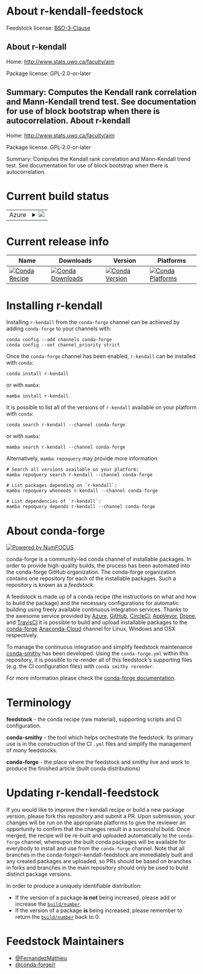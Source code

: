 About r-kendall-feedstock
=========================

Feedstock license: [BSD-3-Clause](https://github.com/conda-forge/r-kendall-feedstock/blob/main/LICENSE.txt)

About r-kendall
---------------

Home: http://www.stats.uwo.ca/faculty/aim

Package license: GPL-2.0-or-later

Summary: Computes the Kendall rank correlation and Mann-Kendall trend test. See documentation for use of block bootstrap when there is autocorrelation.
About r-kendall
---------------

Home: http://www.stats.uwo.ca/faculty/aim

Package license: GPL-2.0-or-later

Summary: Computes the Kendall rank correlation and Mann-Kendall trend test. See documentation for use of block bootstrap when there is autocorrelation.

Current build status
====================


<table>
    
  <tr>
    <td>Azure</td>
    <td>
      <details>
        <summary>
          <a href="https://dev.azure.com/conda-forge/feedstock-builds/_build/latest?definitionId=11473&branchName=main">
            <img src="https://dev.azure.com/conda-forge/feedstock-builds/_apis/build/status/r-kendall-feedstock?branchName=main">
          </a>
        </summary>
        <table>
          <thead><tr><th>Variant</th><th>Status</th></tr></thead>
          <tbody><tr>
              <td>linux_64_r_base4.2</td>
              <td>
                <a href="https://dev.azure.com/conda-forge/feedstock-builds/_build/latest?definitionId=11473&branchName=main">
                  <img src="https://dev.azure.com/conda-forge/feedstock-builds/_apis/build/status/r-kendall-feedstock?branchName=main&jobName=linux&configuration=linux%20linux_64_r_base4.2" alt="variant">
                </a>
              </td>
            </tr><tr>
              <td>linux_64_r_base4.3</td>
              <td>
                <a href="https://dev.azure.com/conda-forge/feedstock-builds/_build/latest?definitionId=11473&branchName=main">
                  <img src="https://dev.azure.com/conda-forge/feedstock-builds/_apis/build/status/r-kendall-feedstock?branchName=main&jobName=linux&configuration=linux%20linux_64_r_base4.3" alt="variant">
                </a>
              </td>
            </tr><tr>
              <td>osx_64_r_base4.2</td>
              <td>
                <a href="https://dev.azure.com/conda-forge/feedstock-builds/_build/latest?definitionId=11473&branchName=main">
                  <img src="https://dev.azure.com/conda-forge/feedstock-builds/_apis/build/status/r-kendall-feedstock?branchName=main&jobName=osx&configuration=osx%20osx_64_r_base4.2" alt="variant">
                </a>
              </td>
            </tr><tr>
              <td>osx_64_r_base4.3</td>
              <td>
                <a href="https://dev.azure.com/conda-forge/feedstock-builds/_build/latest?definitionId=11473&branchName=main">
                  <img src="https://dev.azure.com/conda-forge/feedstock-builds/_apis/build/status/r-kendall-feedstock?branchName=main&jobName=osx&configuration=osx%20osx_64_r_base4.3" alt="variant">
                </a>
              </td>
            </tr><tr>
              <td>win_64</td>
              <td>
                <a href="https://dev.azure.com/conda-forge/feedstock-builds/_build/latest?definitionId=11473&branchName=main">
                  <img src="https://dev.azure.com/conda-forge/feedstock-builds/_apis/build/status/r-kendall-feedstock?branchName=main&jobName=win&configuration=win%20win_64_" alt="variant">
                </a>
              </td>
            </tr>
          </tbody>
        </table>
      </details>
    </td>
  </tr>
</table>

Current release info
====================

| Name | Downloads | Version | Platforms |
| --- | --- | --- | --- |
| [![Conda Recipe](https://img.shields.io/badge/recipe-r--kendall-green.svg)](https://anaconda.org/conda-forge/r-kendall) | [![Conda Downloads](https://img.shields.io/conda/dn/conda-forge/r-kendall.svg)](https://anaconda.org/conda-forge/r-kendall) | [![Conda Version](https://img.shields.io/conda/vn/conda-forge/r-kendall.svg)](https://anaconda.org/conda-forge/r-kendall) | [![Conda Platforms](https://img.shields.io/conda/pn/conda-forge/r-kendall.svg)](https://anaconda.org/conda-forge/r-kendall) |

Installing r-kendall
====================

Installing `r-kendall` from the `conda-forge` channel can be achieved by adding `conda-forge` to your channels with:

```
conda config --add channels conda-forge
conda config --set channel_priority strict
```

Once the `conda-forge` channel has been enabled, `r-kendall` can be installed with `conda`:

```
conda install r-kendall
```

or with `mamba`:

```
mamba install r-kendall
```

It is possible to list all of the versions of `r-kendall` available on your platform with `conda`:

```
conda search r-kendall --channel conda-forge
```

or with `mamba`:

```
mamba search r-kendall --channel conda-forge
```

Alternatively, `mamba repoquery` may provide more information:

```
# Search all versions available on your platform:
mamba repoquery search r-kendall --channel conda-forge

# List packages depending on `r-kendall`:
mamba repoquery whoneeds r-kendall --channel conda-forge

# List dependencies of `r-kendall`:
mamba repoquery depends r-kendall --channel conda-forge
```


About conda-forge
=================

[![Powered by
NumFOCUS](https://img.shields.io/badge/powered%20by-NumFOCUS-orange.svg?style=flat&colorA=E1523D&colorB=007D8A)](https://numfocus.org)

conda-forge is a community-led conda channel of installable packages.
In order to provide high-quality builds, the process has been automated into the
conda-forge GitHub organization. The conda-forge organization contains one repository
for each of the installable packages. Such a repository is known as a *feedstock*.

A feedstock is made up of a conda recipe (the instructions on what and how to build
the package) and the necessary configurations for automatic building using freely
available continuous integration services. Thanks to the awesome service provided by
[Azure](https://azure.microsoft.com/en-us/services/devops/), [GitHub](https://github.com/),
[CircleCI](https://circleci.com/), [AppVeyor](https://www.appveyor.com/),
[Drone](https://cloud.drone.io/welcome), and [TravisCI](https://travis-ci.com/)
it is possible to build and upload installable packages to the
[conda-forge](https://anaconda.org/conda-forge) [Anaconda-Cloud](https://anaconda.org/)
channel for Linux, Windows and OSX respectively.

To manage the continuous integration and simplify feedstock maintenance
[conda-smithy](https://github.com/conda-forge/conda-smithy) has been developed.
Using the ``conda-forge.yml`` within this repository, it is possible to re-render all of
this feedstock's supporting files (e.g. the CI configuration files) with ``conda smithy rerender``.

For more information please check the [conda-forge documentation](https://conda-forge.org/docs/).

Terminology
===========

**feedstock** - the conda recipe (raw material), supporting scripts and CI configuration.

**conda-smithy** - the tool which helps orchestrate the feedstock.
                   Its primary use is in the construction of the CI ``.yml`` files
                   and simplify the management of *many* feedstocks.

**conda-forge** - the place where the feedstock and smithy live and work to
                  produce the finished article (built conda distributions)


Updating r-kendall-feedstock
============================

If you would like to improve the r-kendall recipe or build a new
package version, please fork this repository and submit a PR. Upon submission,
your changes will be run on the appropriate platforms to give the reviewer an
opportunity to confirm that the changes result in a successful build. Once
merged, the recipe will be re-built and uploaded automatically to the
`conda-forge` channel, whereupon the built conda packages will be available for
everybody to install and use from the `conda-forge` channel.
Note that all branches in the conda-forge/r-kendall-feedstock are
immediately built and any created packages are uploaded, so PRs should be based
on branches in forks and branches in the main repository should only be used to
build distinct package versions.

In order to produce a uniquely identifiable distribution:
 * If the version of a package **is not** being increased, please add or increase
   the [``build/number``](https://docs.conda.io/projects/conda-build/en/latest/resources/define-metadata.html#build-number-and-string).
 * If the version of a package **is** being increased, please remember to return
   the [``build/number``](https://docs.conda.io/projects/conda-build/en/latest/resources/define-metadata.html#build-number-and-string)
   back to 0.

Feedstock Maintainers
=====================

* [@FernandezMathieu](https://github.com/FernandezMathieu/)
* [@conda-forge/r](https://github.com/conda-forge/r/)

